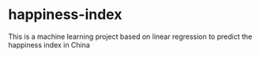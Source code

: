 # happiness-index
This is a machine learning project based on linear regression to predict the happiness index in China
